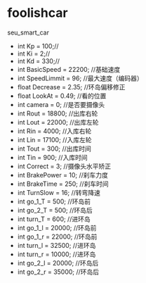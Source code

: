 # foolishcar
seu_smart_car
- int Kp = 100;//
- int Ki = 2;//
- int Kd = 330;//
- int BasicSpeed = 22200; 	//基础速度
- int SpeedLimmit = 96; 	//最大速度（编码器）
- float Decrease = 2.35; 	//环岛偏移修正
- float LookAt = 0.49;  	//看的位置
- int camera = 0;   	//是否要摄像头
- int Rout = 18800;   	//出库右轮
- int Lout = 22000;   	//出库左轮
- int Rin = 4000;   	//入库右轮
- int Lin = 17100;   	//入库左轮
- int Tout = 300;   	//出库时间
- int Tin = 900;   	//入库时间
- int Correct = 3;   	//摄像头水平矫正
- int BrakePower = 10; 	//刹车力度
- int BrakeTime = 250;  	//刹车时间
- int TurnSlow = 16;  	//转弯降速
- int go_1_T = 500;   	//环岛前
- int go_2_T = 500;   	//环岛后
- int turn_T = 600;   	//进环岛
- int go_1_l = 20000;   	//环岛前
- int go_1_r = 22000;   	//环岛前
- int turn_l = 32500;   	//进环岛
- int turn_r = 10000;   	//进环岛
- int go_2_l = 20000;   	//环岛后
- int go_2_r = 35000;   	//环岛后
